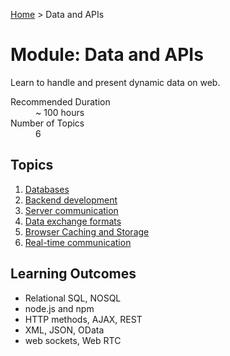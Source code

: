 [Home](../index.md) > Data and APIs

# Module: Data and APIs

Learn to handle and present dynamic data on web.

<dl>
<dt>Recommended Duration</dt>
<dd>~ 100 hours</dd>
<dt>Number of Topics</dt>
<dd>6</dd>
</dl>

## Topics

1. [Databases](./databases.md)
1. [Backend development](./backend.md)
1. [Server communication](./server-com.md)
1. [Data exchange formats](./data-formats.md)
1. [Browser Caching and Storage](./browser.md)
1. [Real-time communication](./real-time.md)


## Learning Outcomes

- Relational SQL, NOSQL
- node.js and npm
- HTTP methods, AJAX, REST
- XML, JSON, OData
- web sockets, Web RTC
